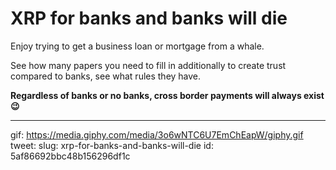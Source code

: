 # XRP for banks and banks will die
    
Enjoy trying to get a business loan or mortgage from a whale. 

See how many papers you need to fill in additionally to create trust compared to banks, see what rules they have. 

**Regardless of banks or no banks, cross border payments will always exist 😉**

---

gif: https://media.giphy.com/media/3o6wNTC6U7EmChEapW/giphy.gif
tweet: 
slug: xrp-for-banks-and-banks-will-die
id: 5af86692bbc48b156296df1c